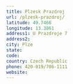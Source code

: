 ```yaml
---
title: Plzesk Prazdroj
url: /plzesk-prazdroj/
latitude: 49.7466
longitude: 13.3861
address1: U Prazdroje 7
address2: 
city: Plze
state: 
code: 
country: Czech Republic
phone: 420-019/706-1111
website: 
---
```


